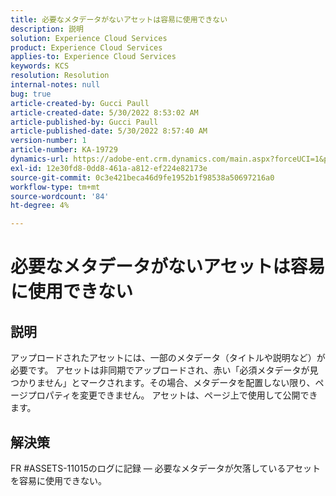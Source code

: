 ```yaml
---
title: 必要なメタデータがないアセットは容易に使用できない
description: 説明
solution: Experience Cloud Services
product: Experience Cloud Services
applies-to: Experience Cloud Services
keywords: KCS
resolution: Resolution
internal-notes: null
bug: true
article-created-by: Gucci Paull
article-created-date: 5/30/2022 8:53:02 AM
article-published-by: Gucci Paull
article-published-date: 5/30/2022 8:57:40 AM
version-number: 1
article-number: KA-19729
dynamics-url: https://adobe-ent.crm.dynamics.com/main.aspx?forceUCI=1&pagetype=entityrecord&etn=knowledgearticle&id=06fcb7e4-f5df-ec11-bb3d-000d3a33d402
exl-id: 12e30fd8-0dd8-461a-a812-ef224e82173e
source-git-commit: 0c3e421beca46d9fe1952b1f98538a50697216a0
workflow-type: tm+mt
source-wordcount: '84'
ht-degree: 4%

---
```


# 必要なメタデータがないアセットは容易に使用できない

## 説明


アップロードされたアセットには、一部のメタデータ（タイトルや説明など）が必要です。 アセットは非同期でアップロードされ、赤い「必須メタデータが見つかりません」とマークされます。その場合、メタデータを配置しない限り、ページプロパティを変更できません。 アセットは、ページ上で使用して公開できます。


## 解決策


FR #ASSETS-11015のログに記録 — 必要なメタデータが欠落しているアセットを容易に使用できない。
